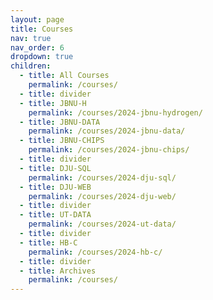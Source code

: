 ```yaml
---
layout: page
title: Courses
nav: true
nav_order: 6
dropdown: true
children:
  - title: All Courses
    permalink: /courses/
  - title: divider
  - title: JBNU-H
    permalink: /courses/2024-jbnu-hydrogen/
  - title: JBNU-DATA
    permalink: /courses/2024-jbnu-data/
  - title: JBNU-CHIPS
    permalink: /courses/2024-jbnu-chips/
  - title: divider
  - title: DJU-SQL
    permalink: /courses/2024-dju-sql/
  - title: DJU-WEB
    permalink: /courses/2024-dju-web/
  - title: divider
  - title: UT-DATA
    permalink: /courses/2024-ut-data/
  - title: divider
  - title: HB-C
    permalink: /courses/2024-hb-c/
  - title: divider
  - title: Archives
    permalink: /courses/
---
```

